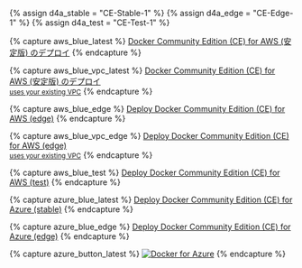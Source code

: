 {% assign d4a_stable = "CE-Stable-1" %}
{% assign d4a_edge = "CE-Edge-1" %}
{% assign d4a_test = "CE-Test-1" %}


{% capture aws_blue_latest %}
<a class="button outline-btn min-hgt aws-deploy" href="https://console.aws.amazon.com/cloudformation/home#/stacks/new?stackName=Docker&templateURL=https://editions-us-east-1.s3.amazonaws.com/aws/stable/Docker.tmpl" data-rel="{{ d4a_stable }}" target="blank">Docker Community Edition (CE) for AWS (安定版) のデプロイ</a>
{% endcapture %}

{% capture aws_blue_vpc_latest %}
<a class="button outline-btn min-hgt aws-deploy" href="https://console.aws.amazon.com/cloudformation/home#/stacks/new?stackName=Docker&templateURL=https://editions-us-east-1.s3.amazonaws.com/aws/stable/Docker-no-vpc.tmpl" data-rel="{{ d4a_stable }}" target="blank">Docker Community Edition (CE) for AWS (安定版) のデプロイ<br/><small>uses your existing VPC</small></a>
{% endcapture %}

{% capture aws_blue_edge %}
<a class="button outline-btn min-hgt aws-deploy" href="https://console.aws.amazon.com/cloudformation/home#/stacks/new?stackName=Docker&templateURL=https://editions-us-east-1.s3.amazonaws.com/aws/edge/Docker.tmpl" data-rel="{{ d4a_edge }}" target="blank">Deploy Docker Community Edition (CE) for AWS (edge)</a>
{% endcapture %}

{% capture aws_blue_vpc_edge %}
<a class="button outline-btn min-hgt aws-deploy" href="https://console.aws.amazon.com/cloudformation/home#/stacks/new?stackName=Docker&templateURL=https://editions-us-east-1.s3.amazonaws.com/aws/edge/Docker-no-vpc.tmpl" data-rel="{{ d4a_edge }}" target="blank">Deploy Docker Community Edition (CE) for AWS (edge)<br/><small>uses your existing VPC</small></a>
{% endcapture %}

{% capture aws_blue_test %}
<a class="button outline-btn aws-deploy" href="https://console.aws.amazon.com/cloudformation/home#/stacks/new?stackName=Docker&templateURL=https://editions-us-east-1.s3.amazonaws.com/aws/test/Docker.tmpl" data-rel="{{ d4a_test }}" target="blank">Deploy Docker Community Edition (CE) for AWS (test)</a>
{% endcapture %}

{% capture azure_blue_latest %}
<a class="button outline-btn azure-deploy" href="https://portal.azure.com/#create/Microsoft.Template/uri/https%3A%2F%2Fdownload.docker.com%2Fazure%2Fstable%2FDocker.tmpl" data-rel="{{ d4a_stable }}" target="blank">Deploy Docker Community Edition (CE) for Azure (stable)</a>
{% endcapture %}

{% capture azure_blue_edge %}
<a class="button outline-btn azure-deploy" href="https://portal.azure.com/#create/Microsoft.Template/uri/https%3A%2F%2Fdownload.docker.com%2Fazure%2Fedge%2FDocker.tmpl" data-rel="{{ d4a_edge }}" target="blank">Deploy Docker Community Edition (CE) for Azure (edge)</a>
{% endcapture %}

{% capture azure_button_latest %}
<a href="https://portal.azure.com/#create/Microsoft.Template/uri/https%3A%2F%2Fdownload.docker.com%2Fazure%2Fstable%2FDocker.tmpl" data-rel="Stable-2" target="_blank" class="azure-deploy">![Docker for Azure](http://azuredeploy.net/deploybutton.png)</a>
{% endcapture %}
